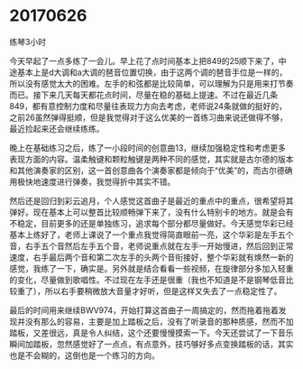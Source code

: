 # 20170626

练琴3小时

今天早起了一点多练了一会儿。早上花了点时间基本上把849的25顺下来了，中途基本上是d大调和a大调的琶音位置切换，由于这两个调的琶音手位是一样的，所以没有感觉太大的困难。左手的和弦都是比较简单，可以理解为只是用来打节奏而已。接下来几天每天都花点时间，尽量在稳的基础上提速。不过在最近几条849，都有意控制力度和尽量往表现力方向去考虑，老师说24条就做的挺好的，之前26虽然弹得挺顺，但是我觉得对于这么优美的一首练习曲来说还做得不够，最近捡起来还会继续练练。

晚上在基础练习之后，练了一小段时间的创意曲13，继续加强稳定性和考虑更多表现方面的内容。温柔触键和颗粒触键是两种不同的感觉，其实就是古尔德的版本和其他演奏家的区别，这一首创意曲各个演奏家都是倾向于“优美”的，而古尔德确用极快地速度进行弹奏，我觉得折中其实不错。

然后还是回归到彩云追月，个人感觉这首曲子是最近的重点中的重点，很希望将其弹好。现在基本上可以整首比较顺畅弹下来了，没有什么特别卡的地方。就是会有不稳定，目前更多的还是单独练习，追求每个部分都尽量做好。今天感觉华彩已经基本上练好了，老师上课说了一个重点我觉得简直眼前一亮，这个华彩是左手五个音，右手五个音然后左手五个音，老师说重点就在左手一开始慢进，然后回到正常速度，右手最后两个音和第二次左手的头两个音衔接好，整个华彩就有焕然一新的感觉，我练了一下，确实是。另外就是结合看看一些视频，在旋律部分多加入轻重的变化，尽量做到歌唱性。不过现在左手还是很重（我也不知道是不是钢琴低音比较重了），所以右手要稍微放大音量才好听，但是这样又失去了一点稳定性了。

最后的时间用来继续BWV974，开始打算这首曲子一周搞定的，然而拖着拖着发现并没有那么的容易，主要是加上踏板之后，没有了听录音的那种质感，然而不加踏板，又差很远，真是令人纠结，这个还要慢慢摸索一下。今天还尝试了一下音乐瞬间加踏板，忽然感觉好了一点点，有点意外，技巧够好多点变换踏板的话，其实也是不会糊的，这倒也是一个练习的方向。
